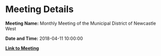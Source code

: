 # Meeting Details

**Meeting Name:** Monthly Meeting of the Municipal District of Newcastle West

**Date and Time:** 2018-04-11 10:00:00

**[Link to Meeting](https://www.limerick.ie/council/whats-on/monthly-meeting-municipal-district-newcastle-west-28)**
